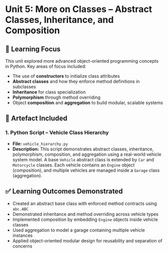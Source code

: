 # Unit 5: More on Classes – Abstract Classes, Inheritance, and Composition

## 🧠 Learning Focus

This unit explored more advanced object-oriented programming concepts in Python. Key areas of focus included:
- The use of **constructors** to initialize class attributes
- **Abstract classes** and how they enforce method definitions in subclasses
- **Inheritance** for class specialization
- **Polymorphism** through method overriding
- Object **composition** and **aggregation** to build modular, scalable systems

## 📁 Artefact Included

### 1. Python Script – Vehicle Class Hierarchy
- **File:** `vehicle_hierarchy.py`  
- **Description:** This script demonstrates abstract classes, inheritance, polymorphism, composition, and aggregation using a real-world vehicle system model. A base `Vehicle` abstract class is extended by `Car` and `Motorcycle` classes. Each vehicle contains an `Engine` object (composition), and multiple vehicles are managed inside a `Garage` class (aggregation).

## ✅ Learning Outcomes Demonstrated

- Created an abstract base class with enforced method contracts using `abc.ABC`
- Demonstrated inheritance and method overriding across vehicle types
- Implemented composition by embedding `Engine` objects inside vehicle classes
- Used aggregation to model a garage containing multiple vehicle instances
- Applied object-oriented modular design for reusability and separation of concerns

